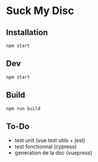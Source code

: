 # Suck My Disc

## Installation

`npm start`

## Dev

`npm start`

## Build

`npm run build`

## To-Do

- test unit (vue test utils + jest)
- test fonctionnal (cypress)
- generation de la doc (vuepress)
